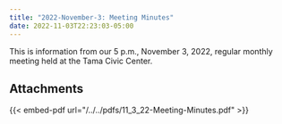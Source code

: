 ```yaml
---
title: "2022-November-3: Meeting Minutes"
date: 2022-11-03T22:23:03-05:00
---
```

This is information from our 5 p.m., November 3, 2022, regular monthly meeting held at the Tama Civic Center. 
 
## Attachments

{{< embed-pdf url="/../../pdfs/11_3_22-Meeting-Minutes.pdf" >}}

